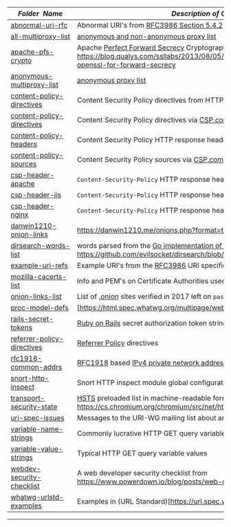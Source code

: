 |&nbsp;&nbsp;&nbsp;&nbsp;_Folder&nbsp;&nbsp;Name_&nbsp;&nbsp;&nbsp;&nbsp;| _Description of Contents_
|:----------------|--------------------------------------------------------------------------------------------------------------------------------------------------------
| [abnormal-uri-rfc](abnormal-uri-rfc.txt) |  Abnormal URI's from [RFC3986 Section 5.4.2](https://tools.ietf.org/html/rfc3986#section-5.4.2) 
| [all-multiproxy-list](all-multiproxy-list.txt) |  [anonymous and non-anonymous proxy list](http://multiproxy.org/txt_all/proxy.txt) 
| [apache-pfs-crypto](apache-pfs-crypto.conf) |  Apache [Perfect Forward Secrecy](https://wikipedia.org/wiki/Forward_secrecy) Cryptography configuration statements <https://blog.qualys.com/ssllabs/2013/08/05/configuring-apache-nginx-and-openssl-for-forward-secrecy> 
| [anonymous-multiproxy-list](anonymous-multiproxy-list.txt) |  [anonymous proxy list](http://multiproxy.org/txt_anon/proxy.txt) 
| [content-policy-directives](content-policy-directives.txt) |  Content Security Policy directives from HTTP replies 
| [content-policy-directives](content-policy-directives.txt) |  Content Security Policy directives via [CSP.com](https://content-security-policy.com) 
| [content-policy-headers](content-policy-headers.txt) |  Content Security Policy HTTP response headers via [CSP.com](https://content-security-policy.com) 
| [content-policy-sources](content-policy-sources.txt) |  Content Security Policy sources via [CSP.com](https://content-security-policy.com) 
| [csp-header-apache](csp-header-apache.conf) |  `Content-Security-Policy` HTTP response header [Apache](https://httpd.apache.org) config 
| [csp-header-iis](csp-header-iis.conf) |  `Content-Security-Policy` HTTP response header [IIS](https://iis.net) config 
| [csp-header-nginx](csp-header-nginx.conf) |  `Content-Security-Policy` HTTP response header [NGINX](https://nginx.com) config 
| [danwin1210-onion-links](danwin1210-onion-links.txt) |  <https://danwin1210.me/onions.php?format=text> 
| [dirsearch-words-list](dirsearch-words-list.txt) |  words parsed from the [Go implementation of dirsearch](https://github.com/evilsocket/dirsearch) tool's `dict.txt` file <https://github.com/evilsocket/dirsearch/blob/master/dict.txt> 
| [example-uri-refs](example-uri-refs.txt) |  Example URI's from the [RFC3986](https://tools.ietf.org/html/rfc3986 "Uniform Resource Identifier (URI): Generic Syntax") URI specification issues list 
| [mozilla-cacerts-list](mozilla-cacerts-list.csv) |  Info and PEM's on Certificate Authorities used by Mozilla 
| [onion-links-list](onion-links-list.txt) |  List of [.onion](https://wikipedia.org/wiki/.onion) sites verified in 2017 left on `pastebin.com` 
| [proc-model-defs](proc-model-defs.txt) |  [https://html.spec.whatwg.org/multipage/webappapis.html#definitions-2]("") 
| [rails-secret-tokens](rails-secret-tokens.txt) |  [Ruby on Rails](http://rubyonrails.org) secret authorization token string values 
| [referrer-policy-directives](referrer-policy-directives.txt) |  [Referrer Policy](https://w3.org/TR/referrer-policy/) directives 
| [rfc1918-common-addrs](rfc1918-common-addrs.txt) |  [RFC1918](https://tools.ietf.org/html/rfc1918 "Address Allocations for Private Internets") based [IPv4 private network address spaces](https://wikipedia.org/wiki/Private_network#Private_IPv4_address_spaces) for [SSRF](https://www.owasp.org/index.php/Server_Side_Request_Forgery) attacks 
| [snort-http-inspect](snort-http-inspect.txt) |  Snort HTTP inspect module global configuration variables 
| [transport-security-state](transport-security-state.json.xz) |  [HSTS](https://www.chromium.org/hsts "HTTP Strict Transport Security") preloaded list in machine-readable format <https://cs.chromium.org/chromium/src/net/http/transport_security_state_static.json> 
| [uri-spec-issues](uri-spec-issues.html) |  Messages to the URI-WG mailing list about ambiguous URI syntax 
| [variable-name-strings](variable-name-strings.txt) |  Commonly lucrative HTTP GET query variable names 
| [variable-value-strings](variable-value-strings.txt) |  Typical HTTP GET query variable values 
| [webdev-security-checklist](webdev-security-checklist.md) |  A web developer security checklist from <https://www.powerdown.io/blog/posts/web-developer-security-checklist.html> 
| [whatwg-urlstd-examples](whatwg-urlstd-examples.csv) |  Examples in (URL Standard)[https://url.spec.whatwg.org] 

* * *

